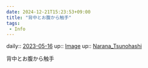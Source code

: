 ```yaml
---
date: 2024-12-21T15:23:53+09:00
title: "背中とお腹から触手"
tags:
 - Info
---
```


daily:: [2023-05-16](/Daily_Note/2023-05-16.md)
up:: [Image](Bar/Novel/Topics/Image.md)
up:: [Narana_Tsunohashi](Bar/Novel/Nacaria/Narana_Tsunohashi.md)

背中とお腹から触手